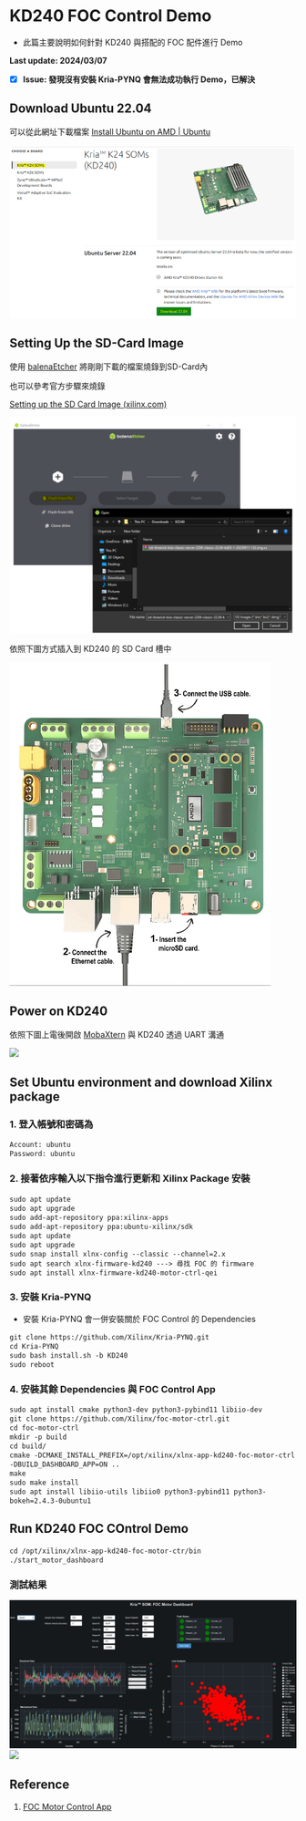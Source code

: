 # KD240 FOC Control Demo
+ 此篇主要說明如何針對 KD240 與搭配的 FOC 配件進行 Demo

**Last update: 2024/03/07**
- [x] **Issue: 發現沒有安裝 Kria-PYNQ 會無法成功執行 Demo，已解決**

## Download Ubuntu 22.04
可以從此網址下載檔案
[Install Ubuntu on AMD | Ubuntu](https://ubuntu.com/download/amd)

​<img src="../BIST/Images/Ubuntu 22.04.png"/>

## Setting Up the SD-Card Image 
使用 [balenaEtcher](https://etcher.balena.io/) 將剛剛下載的檔案燒錄到SD-Card內

也可以參考官方步驟來燒錄

[Setting up the SD Card Image (xilinx.com)](https://www.xilinx.com/products/som/kria/kd240-drives-starter-kit/kd240-getting-started/setting-up-the-sd-card-image.html)

<img src="../BIST/Images/Program SD Card.png"/>

依照下圖方式插入到 KD240 的 SD Card 槽中

<img src="../BIST/Images/KD240 Hardware Setting.png"/>

## Power on KD240

依照下圖上電後開啟 [MobaXtern](https://mobaxterm.mobatek.net/download.html) 與 KD240 透過 UART 溝通

<img src="../BIST/Images/Uart communication.png"/>

## Set Ubuntu environment and download Xilinx package
### 1. 登入帳號和密碼為
```
Account: ubuntu
Password: ubuntu
```

### 2. 接著依序輸入以下指令進行更新和 Xilinx Package 安裝
```
sudo apt update
sudo apt upgrade
sudo add-apt-repository ppa:xilinx-apps
sudo add-apt-repository ppa:ubuntu-xilinx/sdk
sudo apt update
sudo apt upgrade
sudo snap install xlnx-config --classic --channel=2.x
sudo apt search xlnx-firmware-kd240 ---> 尋找 FOC 的 firmware
sudo apt install xlnx-firmware-kd240-motor-ctrl-qei
```

### 3. 安裝 Kria-PYNQ
+ 安裝 Kria-PYNQ 會一併安裝關於 FOC Control 的 Dependencies
```
git clone https://github.com/Xilinx/Kria-PYNQ.git
cd Kria-PYNQ
sudo bash install.sh -b KD240
sudo reboot
```

### 4. 安裝其餘 Dependencies 與 FOC Control App
```
sudo apt install cmake python3-dev python3-pybind11 libiio-dev
git clone https://github.com/Xilinx/foc-motor-ctrl.git
cd foc-motor-ctrl
mkdir -p build
cd build/
cmake -DCMAKE_INSTALL_PREFIX=/opt/xilinx/xlnx-app-kd240-foc-motor-ctrl -DBUILD_DASHBOARD_APP=ON ..
make
sudo make install
sudo apt install libiio-utils libiio0 python3-pybind11 python3-bokeh=2.4.3-0ubuntu1
```

## Run KD240 FOC COntrol Demo
```
cd /opt/xilinx/xlnx-app-kd240-foc-motor-ctr/bin
./start_motor_dashboard
```

### 測試結果
<img src="Images/FOC.png"/>
<img src="Images/FOC.gif"/>

## Reference
1. [FOC Motor Control App](https://github.com/Xilinx/foc-motor-ctrl)



